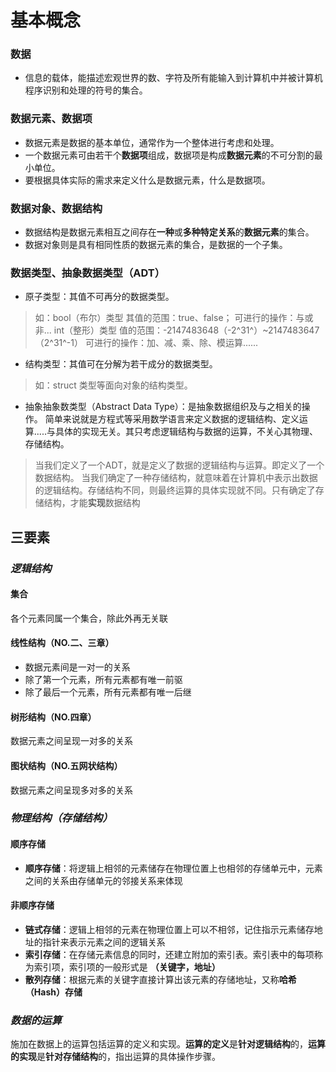 


# 基本概念
### 数据
- 信息的载体，能描述宏观世界的数、字符及所有能输入到计算机中并被计算机程序识别和处理的符号的集合。
### 数据元素、数据项
- 数据元素是数据的基本单位，通常作为一个整体进行考虑和处理。
- 一个数据元素可由若干个**数据项**组成，数据项是构成**数据元素**的不可分割的最小单位。
- 要根据具体实际的需求来定义什么是数据元素，什么是数据项。
### 数据对象、数据结构
- 数据结构是数据元素相互之间存在**一种**或**多种特定关系**的**数据元素**的集合。
- 数据对象则是具有相同性质的数据元素的集合，是数据的一个子集。
### 数据类型、抽象数据类型（ADT）
- 原子类型：其值不可再分的数据类型。
>如：bool（布尔）类型
其值的范围：true、false；
可进行的操作：与或非...
int（整形）类型
值的范围：-2147483648（-2^31^）~2147483647（2^31^-1）
可进行的操作：加、减、乘、除、模运算......

- 结构类型：其值可在分解为若干成分的数据类型。
>如：struct 类型等面向对象的结构类型。

- 抽象抽象数类型（Abstract Data Type）：是抽象数据组织及与之相关的操作。
简单来说就是方程式等采用数学语言来定义数据的逻辑结构、定义运算.....与具体的实现无关。其只考虑逻辑结构与数据的运算，不关心其物理、存储结构。
>当我们定义了一个ADT，就是定义了数据的逻辑结构与运算。即定义了一个数据结构。
>当我们确定了一种存储结构，就意味着在计算机中表示出数据的逻辑结构。存储结构不同，则最终运算的具体实现就不同。只有确定了存储结构，才能**实现**数据结构
## 三要素
### *逻辑结构*
#### 集合
各个元素同属一个集合，除此外再无关联
#### 线性结构（NO.二、三章）
- 数据元素间是一对一的关系
- 除了第一个元素，所有元素都有唯一前驱
- 除了最后一个元素，所有元素都有唯一后继
#### 树形结构（NO.四章）
数据元素之间呈现一对多的关系
#### 图状结构（NO.五网状结构）
数据元素之间呈现多对多的关系
 
### *物理结构（存储结构）*
#### 顺序存储
- **顺序存储**：将逻辑上相邻的元素储存在物理位置上也相邻的存储单元中，元素之间的关系由存储单元的邻接关系来体现
#### 非顺序存储
- **链式存储**：逻辑上相邻的元素在物理位置上可以不相邻，记住指示元素储存地址的指针来表示元素之间的逻辑关系
- **索引存储**：在存储元素信息的同时，还建立附加的索引表。索引表中的每项称为索引项，索引项的一般形式是 **（关键字，地址）**
- **散列存储**：根据元素的关键字直接计算出该元素的存储地址，又称**哈希（Hash）存储**
### *数据的运算*
施加在数据上的运算包括运算的定义和实现。**运算的定义**是**针对逻辑结构**的，**运算的实现**是**针对存储结构**的，指出运算的具体操作步骤。
<!--stackedit_data:
eyJoaXN0b3J5IjpbMTgyNzExOTQxOSwtMjQ4ODk0NDM4LC0yMD
U2NzE3MjgsLTQ5MTAzNzQ4NiwyMDc4OTUzNTc5XX0=
-->